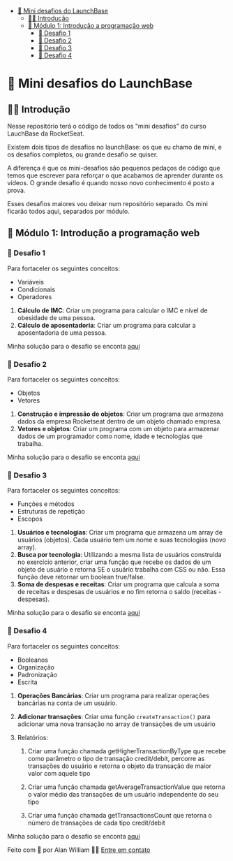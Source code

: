- [🚀 Mini desafios do LaunchBase](#-mini-desafios-do-launchbase)
  - [👨‍🏫 Introdução](#-introdução)
  - [📜 Módulo 1: Introdução a programação web](#-módulo-1-introdução-a-programação-web)
    - [📝 Desafio 1](#-desafio-1)
    - [📝 Desafio 2](#-desafio-2)
    - [📝 Desafio 3](#-desafio-3)
    - [📝 Desafio 4](#-desafio-4)

# 🚀 Mini desafios do LaunchBase

## 👨‍🏫 Introdução

Nesse repositório terá o código de todos os "mini desafios" do curso LauchBase da RocketSeat.

Existem dois tipos de desafios no launchBase: os que eu chamo de mini, e os desafios completos, ou grande desafio se quiser.

A diferença é que os mini-desafios são pequenos pedaços de código que temos que escrever para reforçar o que acabamos de aprender durante os vídeos. O grande desafio é quando nosso novo conhecimento é posto a prova.

Esses desafios maiores vou deixar num repositório separado. Os mini ficarão todos aqui, separados por módulo.

## 📜 Módulo 1: Introdução a programação web

### 📝 Desafio 1

Para fortaceler os seguintes conceitos:

- Variáveis
- Condicionais
- Operadores

1. **Cálculo de IMC**: Criar um programa para calcular o IMC e nível de obesidade de uma pessoa.
2. **Cálculo de aposentadoria**: Criar um programa para calcular a aposentadoria de uma pessoa.

Minha solução para o desafio se enconta [aqui](desafios%2001%20-%20Introdução%20a%20programação%20Web/desafio1-1.js)

### 📝 Desafio 2

Para fortaceler os seguintes conceitos:

- Objetos
- Vetores

1. **Construção e impressão de objetos**: Criar um programa que armazena dados da empresa Rocketseat dentro de um objeto chamado empresa.
2. **Vetores e objetos**: Criar um programa com um objeto para armazenar dados de um programador como nome, idade e tecnologias que trabalha.

Minha solução para o desafio se enconta [aqui](desafios%2001%20-%20Introdução%20a%20programação%20Web/desafio1-2.js)

### 📝 Desafio 3

Para fortaceler os seguintes conceitos:

- Funções e métodos
- Estruturas de repetição
- Escopos

1. **Usuários e tecnologias**: Criar um programa que armazena um array de usuários (objetos). Cada usuário tem um nome e suas tecnologias (novo array).
2. **Busca por tecnologia**: Utilizando a mesma lista de usuários construída no exercício anterior, criar uma função que recebe os dados de um objeto de usuário e retorna SE o usuário trabalha com CSS ou não. Essa função deve retornar um boolean true/false.
3. **Soma de despesas e receitas**: Criar um programa que calcula a soma de receitas e despesas de usuários e no fim retorna o saldo (receitas - despesas).

Minha solução para o desafio se enconta [aqui](desafios%2001%20-%20Introdução%20a%20programação%20Web/desafio1-3.js)

### 📝 Desafio 4

Para fortaceler os seguintes conceitos:

- Booleanos
- Organização
- Padronização
- Escrita

1. **Operações Bancárias**: Criar um programa para realizar operações bancárias na conta de um usuário.

2. **Adicionar transações**: Criar uma função `createTransaction()` para adicionar uma nova transação no array de transações de um usuário
3. Relatórios:
   1. Criar uma função chamada getHigherTransactionByType que recebe como parâmetro o tipo de transação credit/debit, percorre as transações do usuário e retorna o objeto da transação de maior valor com aquele tipo

   2. Criar uma função chamada getAverageTransactionValue que retorna o valor médio das transações de um usuário independente do seu tipo

   3. Criar uma função chamada getTransactionsCount que retorna o número de transações de cada tipo credit/debit

Minha solução para o desafio se enconta [aqui](desafios%2001%20-%20Introdução%20a%20programação%20Web/desafio1-4.js)

Feito com 💖 por Alan William 👋🏽 [Entre em contato](https://www.linkedin.com/in/alan-william-duarte-716ab3b1/)
